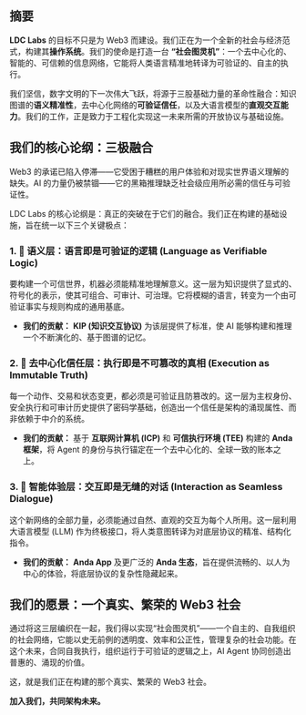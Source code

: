 ## 摘要

**LDC Labs** 的目标不只是为 Web3 而建设。我们正在为一个全新的社会与经济范式，构建其**操作系统**。我们的使命是打造一台 **“社会图灵机”**：一个去中心化的、智能的、可信赖的信息网络，它能将人类语言精准地转译为可验证的、自主的执行。

我们坚信，数字文明的下一次伟大飞跃，将源于三股基础力量的革命性融合：知识图谱的**语义精准性**，去中心化网络的**可验证信任**，以及大语言模型的**直观交互能力**。我们的工作，正是致力于工程化实现这一未来所需的开放协议与基础设施。

## 我们的核心论纲：三极融合

Web3 的承诺已陷入停滞——它受困于糟糕的用户体验和对现实世界语义理解的缺失。AI 的力量仍被禁锢——它的黑箱推理缺乏社会级应用所必需的信任与可验证性。

LDC Labs 的核心论纲是：真正的突破在于它们的融合。我们正在构建的基础设施，旨在统一以下三个关键极点：

### 1. 🧬 **语义层：语言即是可验证的逻辑 (Language as Verifiable Logic)**

要构建一个可信世界，机器必须能精准地理解意义。这一层为知识提供了显式的、符号化的表示，使其可组合、可审计、可治理。它将模糊的语言，转变为一个由可验证事实与规则构成的通用基底。

*   **我们的贡献：** **KIP (知识交互协议)** 为该层提供了标准，使 AI 能够构建和推理一个不断演化的、基于图谱的记忆。

### 2. 🪩 **去中心化信任层：执行即是不可篡改的真相 (Execution as Immutable Truth)**

每一个动作、交易和状态变更，都必须是可验证且防篡改的。这一层为主权身份、安全执行和可审计历史提供了密码学基础，创造出一个信任是架构的涌现属性、而非依赖于中介的系统。

*   **我们的贡献：** 基于 **互联网计算机 (ICP)** 和 **可信执行环境 (TEE)** 构建的 **Anda 框架**，将 Agent 的身份与执行锚定在一个去中心化的、全球一致的账本之上。

### 3. 🧠 **智能体验层：交互即是无缝的对话 (Interaction as Seamless Dialogue)**

这个新网络的全部力量，必须能通过自然、直观的交互为每个人所用。这一层利用大语言模型 (LLM) 作为终极接口，将人类意图转译为对底层协议的精准、结构化指令。

*   **我们的贡献：** **Anda App** 及更广泛的 **Anda 生态**，旨在提供流畅的、以人为中心的体验，将底层协议的复杂性隐藏起来。

## 我们的愿景：一个真实、繁荣的 Web3 社会

通过将这三层编织在一起，我们得以实现“社会图灵机”——一个自主的、自我组织的社会网络，它能以史无前例的透明度、效率和公正性，管理复杂的社会功能。在这个未来，合同自我执行，组织运行于可验证的逻辑之上，AI Agent 协同创造出普惠的、涌现的价值。

这，就是我们正在构建的那个真实、繁荣的 Web3 社会。

**加入我们，共同架构未来。**
